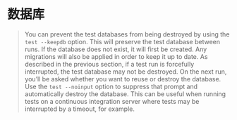 # 数据库

> You can prevent the test databases from being destroyed by using the `test --keepdb` option. This will preserve the test database between runs. If the database does not exist, it will first be created. Any migrations will also be applied in order to keep it up to date.
> As described in the previous section, if a test run is forcefully interrupted, the test database may not be destroyed. On the next run, you’ll be asked whether you want to reuse or destroy the database. Use the `test --noinput` option to suppress that prompt and automatically destroy the database. This can be useful when running tests on a continuous integration server where tests may be interrupted by a timeout, for example.
